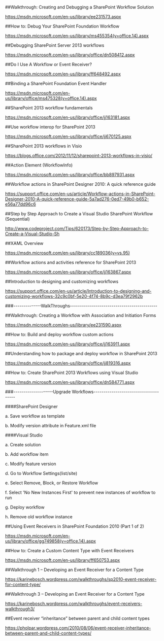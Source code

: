 ##Walkthrough: Creating and Debugging a SharePoint Workflow Solution

https://msdn.microsoft.com/en-us/library/ee231573.aspx

##How to: Debug Your SharePoint Foundation Workflow

https://msdn.microsoft.com/en-us/library/ms455354(v=office.14).aspx

##Debugging SharePoint Server 2013 workflows

https://msdn.microsoft.com/en-us/library/office/dn508412.aspx

##Do I Use A Workflow or Event Receiver?

https://msdn.microsoft.com/en-us/library/ff648492.aspx

##Binding a SharePoint Foundation Event Handler

https://msdn.microsoft.com/en-us/library/office/ms475328(v=office.14).aspx

##SharePoint 2013 workflow fundamentals

https://msdn.microsoft.com/en-us/library/office/jj163181.aspx

##Use workflow interop for SharePoint 2013

https://msdn.microsoft.com/en-us/library/office/jj670125.aspx

##SharePoint 2013 workflows in Visio

https://blogs.office.com/2012/11/12/sharepoint-2013-workflows-in-visio/

##Action Element (WorkflowInfo)

https://msdn.microsoft.com/en-us/library/office/bb897931.aspx

##Workflow actions in SharePoint Designer 2010: A quick reference guide

https://support.office.com/en-us/article/Workflow-actions-in-SharePoint-Designer-2010-A-quick-reference-guide-5a7ad276-0ed7-49b0-b652-e56a77dd96c6

##Step by Step Approach to Create a Visual Studio SharePoint Workflow (Sequential)

http://www.codeproject.com/Tips/620173/Step-by-Step-Approach-to-Create-a-Visual-Studio-Sh
 
##XAML Overview

https://msdn.microsoft.com/en-us/library/cc189036(v=vs.95)

##Workflow actions and activities reference for SharePoint 2013

https://msdn.microsoft.com/en-us/library/office/jj163867.aspx

##Introduction to designing and customizing workflows

https://support.office.com/en-us/article/Introduction-to-designing-and-customizing-workflows-32c9c0bf-5e20-4f74-8b9c-d3ea79f2962b

###--------------WalkThroughs--------------------------------------------

##Walkthrough: Creating a Workflow with Association and Initiation Forms

https://msdn.microsoft.com/en-us/library/ee231590.aspx

##How to: Build and deploy workflow custom actions

https://msdn.microsoft.com/en-us/library/office/jj163911.aspx

##Understanding how to package and deploy workflow in SharePoint 2013

https://msdn.microsoft.com/en-us/library/office/jj819316.aspx

##How to: Create SharePoint 2013 Workflows using Visual Studio

https://msdn.microsoft.com/en-us/library/office/dn584771.aspx

###--------------------Upgrade Workflows--------------------------------------

####SharePoint Designer

a. Save workflow as template

b. Modify version attribute in Feature.xml file 

####Visual Studio

a. Create solution 

b. Add workflow item

c. Modify feature version

d. Go to Workflow Settings(list/site)

e. Select Remove, Block, or Restore Workflow

f. Select 'No New Instances First' to prevent new instances of workflow to run

g. Deploy workflow

h. Remove old workflow instance

##Using Event Receivers in SharePoint Foundation 2010 (Part 1 of 2)

https://msdn.microsoft.com/en-us/library/office/gg749858(v=office.14).aspx


##How to: Create a Custom Content Type with Event Receivers

https://msdn.microsoft.com/en-us/library/ff650753.aspx

##Walkthrough 1 – Developing an Event Receiver for a Content Type

https://karinebosch.wordpress.com/walkthroughs/sp2010-event-receiver-for-content-type/

##Walkthrough 3 – Developing an Event Receiver for a Content Type

https://karinebosch.wordpress.com/walkthroughs/event-receivers-walkthrough3/

##Event receiver “inheritance” between parent and child content types 

https://pholpar.wordpress.com/2010/08/06/event-receiver-inheritance-between-parent-and-child-content-types/




